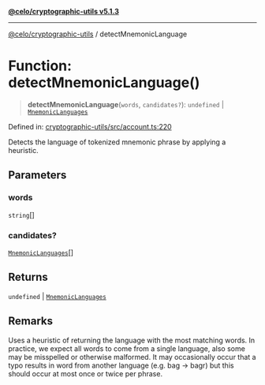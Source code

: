 [**@celo/cryptographic-utils v5.1.3**](../README.md)

***

[@celo/cryptographic-utils](../globals.md) / detectMnemonicLanguage

# Function: detectMnemonicLanguage()

> **detectMnemonicLanguage**(`words`, `candidates?`): `undefined` \| [`MnemonicLanguages`](../enumerations/MnemonicLanguages.md)

Defined in: [cryptographic-utils/src/account.ts:220](https://github.com/celo-org/developer-tooling/blob/master/packages/sdk/cryptographic-utils/src/account.ts#L220)

Detects the language of tokenized mnemonic phrase by applying a heuristic.

## Parameters

### words

`string`[]

### candidates?

[`MnemonicLanguages`](../enumerations/MnemonicLanguages.md)[]

## Returns

`undefined` \| [`MnemonicLanguages`](../enumerations/MnemonicLanguages.md)

## Remarks

Uses a heuristic of returning the language with the most matching words. In practice, we
expect all words to come from a single language, also some may be misspelled or otherwise
malformed. It may occasionally occur that a typo results in word from another language (e.g. bag
-> bagr) but this should occur at most once or twice per phrase.
